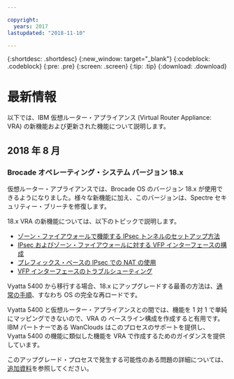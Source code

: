 ```yaml
---

copyright:
  years: 2017
lastupdated: "2018-11-10"

---
```


{:shortdesc: .shortdesc}
{:new_window: target="_blank"}
{:codeblock: .codeblock}
{:pre: .pre}
{:screen: .screen}
{:tip: .tip}
{:download: .download}


# 最新情報
以下では、IBM 仮想ルーター・アプライアンス (Virtual Router Appliance: VRA) の新機能および更新された機能について説明します。

## 2018 年 8 月
### Brocade オペレーティング・システム バージョン 18.x
仮想ルーター・アプライアンスでは、Brocade OS のバージョン 18.x が使用できるようになりました。様々な新機能に加え、このバージョンは、Spectre セキュリティー・ブリーチを修復します。 

18.x VRA の新機能については、以下のトピックで説明します。

* [ゾーン・ファイアウォールで機能する IPsec トンネルのセットアップ方法](vra-ipsec.html)
* [IPsec およびゾーン・ファイアウォールに対する VFP インターフェースの構成](vra-vfp.html)
* [プレフィックス・ベースの IPsec での NAT の使用](vra-nat.html)
* [VFP インターフェースのトラブルシューティング](vra-vfp-troubleshooting.html)

Vyatta 5400 から移行する場合、18.x にアップグレードする最善の方法は、[通常の手順](upgrade-os.html)、すなわち OS の完全な再ロードです。

Vyatta 5400 と仮想ルーター・アプライアンスとの間では、機能を 1 対 1 で単純にマッピングできないので、VRA の ベースライン構成を作成すると有用です。IBM パートナーである WanClouds はこのプロセスのサポートを提供し、Vyatta 5400 の機能に類似した機能を VRA で作成するためのガイダンスを提供しています。

このアップグレード・プロセスで発生する可能性のある問題の詳細については、[追加資料](/docs/infrastructure/virtual-router-appliance/migration-issues.html#vyatta-5400-common-migration-issues)を参照してください。


